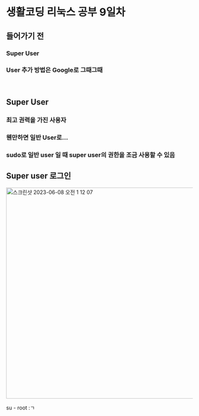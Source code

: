 <h1>생활코딩 리눅스 공부 9일차</h1>

<h2>들어가기 전</h2>

<h3>Super User</h3>

<h3>User 추가 방법은 Google로 그때그때</h3>

</br>

<h2>Super User</h2>

<h3>최고 권력을 가진 사용자</h3>

<h3>웬만하면 일반 User로...</h3>

<h3>sudo로 일반 user 일 때 super user의 권한을 조금 사용할 수 있음</h3>

<h2>Super user 로그인</h2>

<img width="569" alt="스크린샷 2023-06-08 오전 1 12 07" src="https://github.com/DuHyeon2/LinuxStudy/assets/83499405/3e1386f4-f47a-4caa-b13f-3ac04d6058f3">

</br>

su - root :ㄱ
